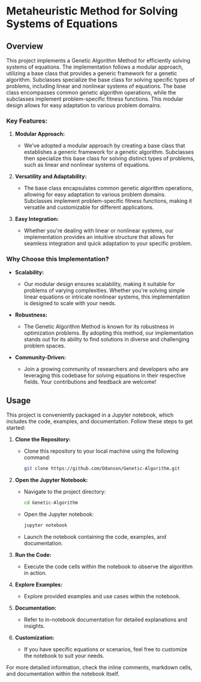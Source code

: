 # Metaheuristic Method for Solving Systems of Equations

## Overview

This project implements a Genetic Algorithm Method for efficiently solving systems of equations. The implementation follows a modular approach, utilizing a base class that provides a generic framework for a genetic algorithm. Subclasses specialize the base class for solving specific types of problems, including linear and nonlinear systems of equations. The base class encompasses common genetic algorithm operations, while the subclasses implement problem-specific fitness functions. This modular design allows for easy adaptation to various problem domains.

### Key Features:

1. **Modular Approach:**
   - We've adopted a modular approach by creating a base class that establishes a generic framework for a genetic algorithm. Subclasses then specialize this base class for solving distinct types of problems, such as linear and nonlinear systems of equations.

2. **Versatility and Adaptability:**
   - The base class encapsulates common genetic algorithm operations, allowing for easy adaptation to various problem domains. Subclasses implement problem-specific fitness functions, making it versatile and customizable for different applications.

3. **Easy Integration:**
   - Whether you're dealing with linear or nonlinear systems, our implementation provides an intuitive structure that allows for seamless integration and quick adaptation to your specific problem.

### Why Choose this Implementation?

- **Scalability:**
   - Our modular design ensures scalability, making it suitable for problems of varying complexities. Whether you're solving simple linear equations or intricate nonlinear systems, this implementation is designed to scale with your needs.

- **Robustness:**
   - The Genetic Algorithm Method is known for its robustness in optimization problems. By adopting this method, our implementation stands out for its ability to find solutions in diverse and challenging problem spaces.

- **Community-Driven:**
   - Join a growing community of researchers and developers who are leveraging this codebase for solving equations in their respective fields. Your contributions and feedback are welcome!

## Usage

This project is conveniently packaged in a Jupyter notebook, which includes the code, examples, and documentation. Follow these steps to get started:

1. **Clone the Repository:**
   - Clone this repository to your local machine using the following command:
     ```bash
     git clone https://github.com/Odanson/Genetic-Algorithm.git
     ```

2. **Open the Jupyter Notebook:**
   - Navigate to the project directory:
     ```bash
     cd Genetic-Algorithm
     ```
   - Open the Jupyter notebook:
     ```bash
     jupyter notebook
     ```
   - Launch the notebook containing the code, examples, and documentation.

3. **Run the Code:**
   - Execute the code cells within the notebook to observe the algorithm in action.

4. **Explore Examples:**
   - Explore provided examples and use cases within the notebook.

5. **Documentation:**
   - Refer to in-notebook documentation for detailed explanations and insights.

6. **Customization:**
   - If you have specific equations or scenarios, feel free to customize the notebook to suit your needs.

For more detailed information, check the inline comments, markdown cells, and documentation within the notebook itself.
